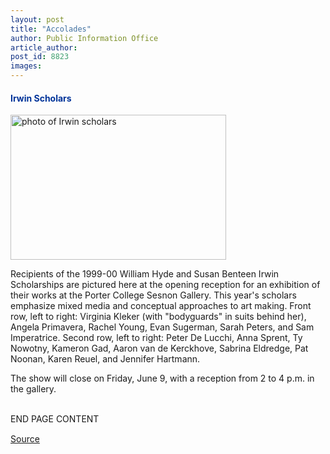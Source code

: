 ```yaml
---
layout: post
title: "Accolades"
author: Public Information Office
article_author: 
post_id: 8823
images:
---
```


<h4>
  <font color="#003399"><b>Irwin Scholars</b></font>
</h4>
<p>
  <img align="bottom" alt="photo of Irwin scholars" border="0" height="232" src="../art/Irwin.300.jpg" width="345">
</p>
<p>
  Recipients of the 1999-00 William Hyde and Susan Benteen Irwin Scholarships are pictured here at the opening reception for an exhibition of their works at the Porter College Sesnon Gallery. This year's scholars emphasize mixed media and conceptual approaches to art making. Front row, left to right: Virginia Kleker (with "bodyguards" in suits behind her), Angela Primavera, Rachel Young, Evan Sugerman, Sarah Peters, and Sam Imperatrice. Second row, left to right: Peter De Lucchi, Anna Sprent, Ty Nowotny, Kameron Gad, Aaron van de Kerckhove, Sabrina Eldredge, Pat Noonan, Karen Reuel, and Jennifer Hartmann.
</p>
<p>
  The show will close on Friday, June 9, with a reception from 2 to 4 p.m. in the gallery.
</p>
<p>
  <br>
  END PAGE CONTENT <img align="bottom" alt=" " border="0" height="1" src="../../images/trans.gif" width="385">
</p>
<p><a href="http://www1.ucsc.edu/currents/99-00/05-22/accolades.html" title="Permalink to accolades">Source</a></p>
